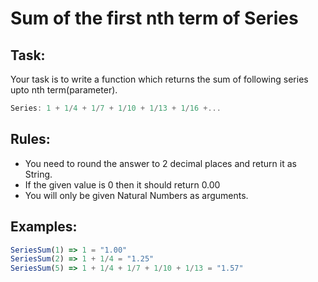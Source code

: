 # Sum of the first nth term of Series

## Task:
Your task is to write a function which returns the sum of following series upto nth term(parameter).

```javascript
Series: 1 + 1/4 + 1/7 + 1/10 + 1/13 + 1/16 +...
```

## Rules:

* You need to round the answer to 2 decimal places and return it as String.
* If the given value is 0 then it should return 0.00
* You will only be given Natural Numbers as arguments.

## Examples:

```javascript
SeriesSum(1) => 1 = "1.00"
SeriesSum(2) => 1 + 1/4 = "1.25"
SeriesSum(5) => 1 + 1/4 + 1/7 + 1/10 + 1/13 = "1.57"
```